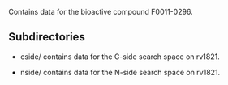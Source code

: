 Contains data for the bioactive compound F0011-0296.

## Subdirectories

- cside/ contains data for the C-side search space on rv1821.

- nside/ contains data for the N-side search space on rv1821.

